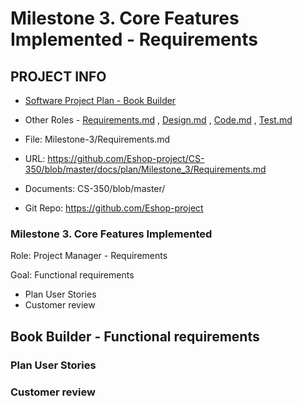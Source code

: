 # Milestone 3. Core Features Implemented - Requirements


## PROJECT INFO

* [Software Project Plan - Book Builder](../Index.md)

* Other Roles - [Requirements.md](Requirements.md)
, [Design.md](Design.md)
, [Code.md](Code.md)
, [Test.md](Test.md)



* File: Milestone-3/Requirements.md

* URL: https://github.com/Eshop-project/CS-350/blob/master/docs/plan/Milestone_3/Requirements.md

* Documents: CS-350/blob/master/

* Git Repo: https://github.com/Eshop-project




### Milestone 3. Core Features Implemented



Role: Project Manager - Requirements

Goal: Functional requirements

* Plan User Stories
* Customer review



## Book Builder - Functional requirements



### Plan User Stories


### Customer review
